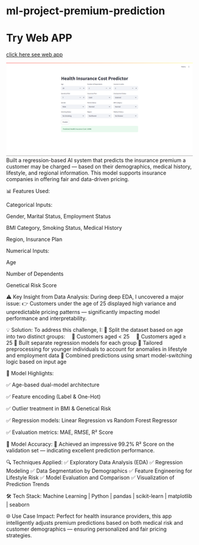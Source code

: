 # ml-project-premium-prediction
# Try Web APP

[click here see web app](https://insurancepricepredictionbyzaidnaeem.streamlit.app/)

![screenshot](gitimg.png)
Built a regression-based AI system that predicts the insurance premium a customer may be charged — based on their demographics, medical history, lifestyle, and regional information.
This model supports insurance companies in offering fair and data-driven pricing.

📊 Features Used:

Categorical Inputs:

Gender, Marital Status, Employment Status

BMI Category, Smoking Status, Medical History

Region, Insurance Plan

Numerical Inputs:

Age

Number of Dependents

Genetical Risk Score

⚠️ Key Insight from Data Analysis:
During deep EDA, I uncovered a major issue:
👉 Customers under the age of 25 displayed high variance and unpredictable pricing patterns — significantly impacting model performance and interpretability.

💡 Solution:
To address this challenge, I:
🔹 Split the dataset based on age into two distinct groups:
 📍 Customers aged < 25
 📍 Customers aged ≥ 25
🔹 Built separate regression models for each group
🔹 Tailored preprocessing for younger individuals to account for anomalies in lifestyle and employment data
🔹 Combined predictions using smart model-switching logic based on input age

📌 Model Highlights:

✅ Age-based dual-model architecture

✅ Feature encoding (Label & One-Hot)

✅ Outlier treatment in BMI & Genetical Risk

✅ Regression models: Linear Regression vs Random Forest Regressor

✅ Evaluation metrics: MAE, RMSE, R² Score

🎯 Model Accuracy:
🔹 Achieved an impressive 99.2% R² Score on the validation set — indicating excellent prediction performance.

🔍 Techniques Applied:
✅ Exploratory Data Analysis (EDA)
✅ Regression Modeling
✅ Data Segmentation by Demographics
✅ Feature Engineering for Lifestyle Risk
✅ Model Evaluation and Comparison
✅ Visualization of Prediction Trends

🛠️ Tech Stack:
Machine Learning | Python | pandas | scikit-learn | matplotlib | seaborn

🌐 Use Case Impact:
Perfect for health insurance providers, this app intelligently adjusts premium predictions based on both medical risk and customer demographics — ensuring personalized and fair pricing strategies.



